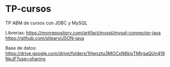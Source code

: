 # TP-cursos
TP ABM de cursos con JDBC y MySQL

Librerias: 
https://mvnrepository.com/artifact/mysql/mysql-connector-java
https://github.com/stleary/JSON-java

Base de datos: 
https://drive.google.com/drive/folders/1Hwxztu3MOCxN6kivTMlrgaQUn419NpJF?usp=sharing
